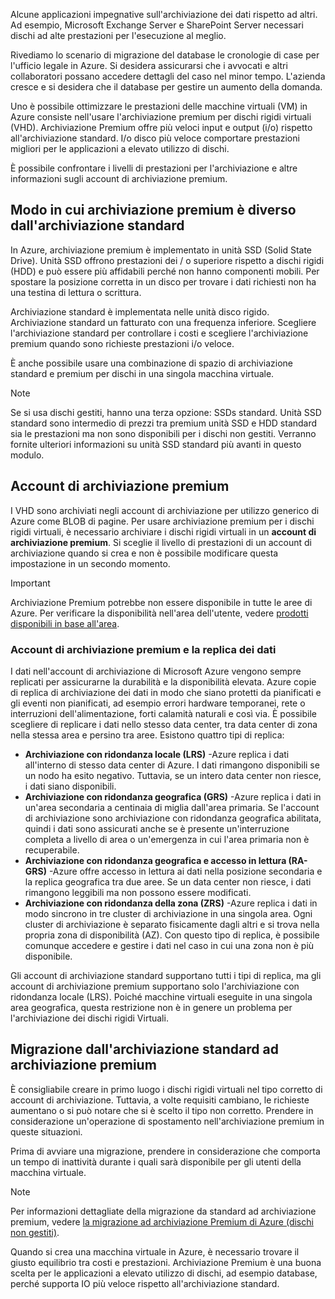 Alcune applicazioni impegnative sull'archiviazione dei dati rispetto ad altri. Ad esempio, Microsoft Exchange Server e SharePoint Server necessari dischi ad alte prestazioni per l'esecuzione al meglio.

Rivediamo lo scenario di migrazione del database le cronologie di case per l'ufficio legale in Azure. Si desidera assicurarsi che i avvocati e altri collaboratori possano accedere dettagli del caso nel minor tempo. L'azienda cresce e si desidera che il database per gestire un aumento della domanda.

Uno è possibile ottimizzare le prestazioni delle macchine virtuali (VM) in Azure consiste nell'usare l'archiviazione premium per dischi rigidi virtuali (VHD). Archiviazione Premium offre più veloci input e output (i/o) rispetto all'archiviazione standard. I/o disco più veloce comportare prestazioni migliori per le applicazioni a elevato utilizzo di dischi.

È possibile confrontare i livelli di prestazioni per l'archiviazione e altre informazioni sugli account di archiviazione premium.

## <a name="how-premium-storage-differs-from-standard-storage"></a>Modo in cui archiviazione premium è diverso dall'archiviazione standard

In Azure, archiviazione premium è implementato in unità SSD (Solid State Drive). Unità SSD offrono prestazioni dei / o superiore rispetto a dischi rigidi (HDD) e può essere più affidabili perché non hanno componenti mobili. Per spostare la posizione corretta in un disco per trovare i dati richiesti non ha una testina di lettura o scrittura. 

Archiviazione standard è implementata nelle unità disco rigido. Archiviazione standard un fatturato con una frequenza inferiore. Scegliere l'archiviazione standard per controllare i costi e scegliere l'archiviazione premium quando sono richieste prestazioni i/o veloce.

È anche possibile usare una combinazione di spazio di archiviazione standard e premium per dischi in una singola macchina virtuale.

> [!NOTE]
> Se si usa dischi gestiti, hanno una terza opzione: SSDs standard. Unità SSD standard sono intermedio di prezzi tra premium unità SSD e HDD standard sia le prestazioni ma non sono disponibili per i dischi non gestiti. Verranno fornite ulteriori informazioni su unità SSD standard più avanti in questo modulo.

## <a name="premium-storage-accounts"></a>Account di archiviazione premium

I VHD sono archiviati negli account di archiviazione per utilizzo generico di Azure come BLOB di pagine. Per usare archiviazione premium per i dischi rigidi virtuali, è necessario archiviare i dischi rigidi virtuali in un **account di archiviazione premium**. Si sceglie il livello di prestazioni di un account di archiviazione quando si crea e non è possibile modificare questa impostazione in un secondo momento.

> [!IMPORTANT]
> Archiviazione Premium potrebbe non essere disponibile in tutte le aree di Azure. Per verificare la disponibilità nell'area dell'utente, vedere [prodotti disponibili in base all'area](https://azure.microsoft.com/en-us/global-infrastructure/services/).

### <a name="data-replication-and-premium-storage-accounts"></a>Account di archiviazione premium e la replica dei dati

I dati nell'account di archiviazione di Microsoft Azure vengono sempre replicati per assicurarne la durabilità e la disponibilità elevata. Azure copie di replica di archiviazione dei dati in modo che siano protetti da pianificati e gli eventi non pianificati, ad esempio errori hardware temporanei, rete o interruzioni dell'alimentazione, forti calamità naturali e così via. È possibile scegliere di replicare i dati nello stesso data center, tra data center di zona nella stessa area e persino tra aree. Esistono quattro tipi di replica:

- **Archiviazione con ridondanza locale (LRS)** -Azure replica i dati all'interno di stesso data center di Azure. I dati rimangono disponibili se un nodo ha esito negativo. Tuttavia, se un intero data center non riesce, i dati siano disponibili.
- **Archiviazione con ridondanza geografica (GRS)** -Azure replica i dati in un'area secondaria a centinaia di miglia dall'area primaria. Se l'account di archiviazione sono archiviazione con ridondanza geografica abilitata, quindi i dati sono assicurati anche se è presente un'interruzione completa a livello di area o un'emergenza in cui l'area primaria non è recuperabile.
- **Archiviazione con ridondanza geografica e accesso in lettura (RA-GRS)** -Azure offre accesso in lettura ai dati nella posizione secondaria e la replica geografica tra due aree. Se un data center non riesce, i dati rimangono leggibili ma non possono essere modificati.
- **Archiviazione con ridondanza della zona (ZRS)** -Azure replica i dati in modo sincrono in tre cluster di archiviazione in una singola area. Ogni cluster di archiviazione è separato fisicamente dagli altri e si trova nella propria zona di disponibilità (AZ). Con questo tipo di replica, è possibile comunque accedere e gestire i dati nel caso in cui una zona non è più disponibile.

Gli account di archiviazione standard supportano tutti i tipi di replica, ma gli account di archiviazione premium supportano solo l'archiviazione con ridondanza locale (LRS). Poiché macchine virtuali eseguite in una singola area geografica, questa restrizione non è in genere un problema per l'archiviazione dei dischi rigidi Virtuali.

## <a name="migrating-from-standard-storage-to-premium-storage"></a>Migrazione dall'archiviazione standard ad archiviazione premium

È consigliabile creare in primo luogo i dischi rigidi virtuali nel tipo corretto di account di archiviazione. Tuttavia, a volte requisiti cambiano, le richieste aumentano o si può notare che si è scelto il tipo non corretto. Prendere in considerazione un'operazione di spostamento nell'archiviazione premium in queste situazioni.

Prima di avviare una migrazione, prendere in considerazione che comporta un tempo di inattività durante i quali sarà disponibile per gli utenti della macchina virtuale.

> [!NOTE]
> Per informazioni dettagliate della migrazione da standard ad archiviazione premium, vedere [la migrazione ad archiviazione Premium di Azure (dischi non gestiti)](https://docs.microsoft.com/azure/storage/common/storage-migration-to-premium-storage).

Quando si crea una macchina virtuale in Azure, è necessario trovare il giusto equilibrio tra costi e prestazioni. Archiviazione Premium è una buona scelta per le applicazioni a elevato utilizzo di dischi, ad esempio database, perché supporta IO più veloce rispetto all'archiviazione standard.
